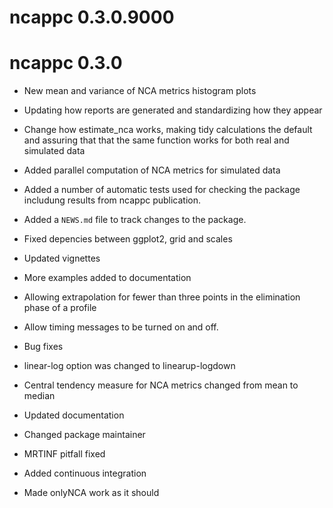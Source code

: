# ncappc 0.3.0.9000

# ncappc 0.3.0

* New mean and variance of NCA metrics histogram plots

* Updating how reports are generated and standardizing how they appear

* Change how estimate_nca works, making tidy calculations the default
  and assuring that that the same function works for both real and simulated
  data

* Added parallel computation of NCA metrics for simulated data

* Added a number of automatic tests used for checking the package 
  includung results from ncappc publication.

* Added a `NEWS.md` file to track changes to the package.

* Fixed depencies between ggplot2, grid and scales

* Updated vignettes

* More examples added to documentation

* Allowing extrapolation for fewer than three points in the elimination phase
  of a profile

* Allow timing messages to be turned on and off.

* Bug fixes

* linear-log option was changed to linearup-logdown 

* Central tendency measure for NCA metrics changed from mean to median

* Updated documentation

* Changed package maintainer

* MRTINF pitfall fixed

* Added continuous integration

* Made onlyNCA work as it should




